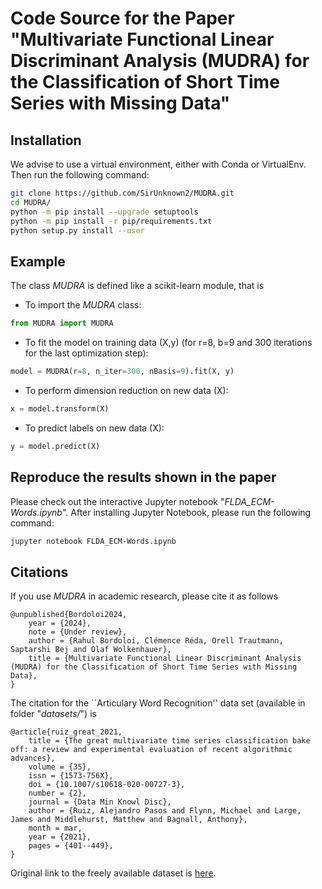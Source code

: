 # Code Source for the Paper "Multivariate Functional Linear Discriminant Analysis (MUDRA) for the Classification of Short Time Series with Missing Data"

## Installation

We advise to use a virtual environment, either with Conda or VirtualEnv. Then run the following command:

```bash
git clone https://github.com/SirUnknown2/MUDRA.git
cd MUDRA/
python -m pip install --upgrade setuptools
python -m pip install -r pip/requirements.txt
python setup.py install --user
```

## Example

The class *MUDRA* is defined like a scikit-learn module, that is

- To import the *MUDRA* class:

```python
from MUDRA import MUDRA
```

- To fit the model on training data (X,y) (for r=8, b=9 and 300 iterations for the last optimization step):

```python
model = MUDRA(r=8, n_iter=300, nBasis=9).fit(X, y)
```

- To perform dimension reduction on new data (X):

```python
x = model.transform(X)
```

- To predict labels on new data (X):

```python
y = model.predict(X)
```

## Reproduce the results shown in the paper

Please check out the interactive Jupyter notebook "*FLDA_ECM-Words.ipynb*". After installing Jupyter Notebook, please run the following command:

```bash
jupyter notebook FLDA_ECM-Words.ipynb 
```

## Citations

If you use *MUDRA* in academic research, please cite it as follows

```
@unpublished{Bordoloi2024, 
    year = {2024}, 
    note = {Under review}, 
    author = {Rahul Bordoloi, Clémence Réda, Orell Trautmann, Saptarshi Bej and Olaf Wolkenhauer}, 
    title = {Multivariate Functional Linear Discriminant Analysis (MUDRA) for the Classification of Short Time Series with Missing Data}, 
} 

```

The citation for the ``Articulary Word Recognition'' data set (available in folder "*datasets/*") is

```
@article{ruiz_great_2021,
	title = {The great multivariate time series classification bake off: a review and experimental evaluation of recent algorithmic advances},
	volume = {35},
	issn = {1573-756X},
	doi = {10.1007/s10618-020-00727-3},
	number = {2},
	journal = {Data Min Knowl Disc},
	author = {Ruiz, Alejandro Pasos and Flynn, Michael and Large, James and Middlehurst, Matthew and Bagnall, Anthony},
	month = mar,
	year = {2021},
	pages = {401--449},
}

```

Original link to the freely available dataset is [here](http://www.timeseriesclassification.com/description.php?Dataset=ArticularyWordRecognition).
